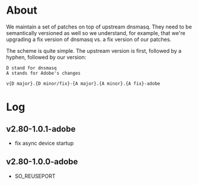 # About

We maintain a set of patches on top of upstream dnsmasq. They need to be
semantically versioned as well so we understand, for example, that we're
upgrading a fix version of dnsmasq vs. a fix version of our patches.

The scheme is quite simple. The upstream version is first, followed by a hyphen,
followed by our version:

```
D stand for dnsmasq
A stands for Adobe's changes

v{D major}.{D minor/fix}-{A major}.{A minor}.{A fix}-adobe
```

# Log

## v2.80-1.0.1-adobe

- fix async device startup

## v2.80-1.0.0-adobe

- SO_REUSEPORT
